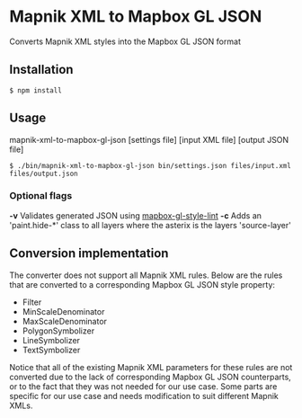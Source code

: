 # Mapnik XML to Mapbox GL JSON

Converts Mapnik XML styles into the Mapbox GL JSON format


## Installation
```
$ npm install
```

## Usage
mapnik-xml-to-mapbox-gl-json [settings file] [input XML file] [output JSON file]

```
$ ./bin/mapnik-xml-to-mapbox-gl-json bin/settings.json files/input.xml files/output.json
```

### Optional flags
**-v**  Validates generated JSON using [mapbox-gl-style-lint](https://github.com/mapbox/mapbox-gl-style-lint)
**-c**  Adds an 'paint.hide-*' class to all layers where the asterix is the layers 'source-layer'


## Conversion implementation
The converter does not support all Mapnik XML rules. Below are the rules that are converted to a corresponding Mapbox GL JSON style property:

 - Filter
 - MinScaleDenominator
 - MaxScaleDenominator
 - PolygonSymbolizer
 - LineSymbolizer
 - TextSymbolizer

Notice that all of the existing Mapnik XML parameters for these rules are not converted due to the lack of corresponding Mapbox GL JSON counterparts, or to the fact that they was not needed for our use case. Some parts are specific for our use case and needs modification to suit different Mapnik XMLs.
